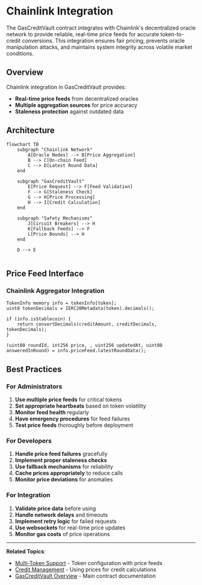 # Chainlink Integration

The GasCreditVault contract integrates with Chainlink's decentralized oracle network to provide reliable, real-time price feeds for accurate token-to-credit conversions. This integration ensures fair pricing, prevents oracle manipulation attacks, and maintains system integrity across volatile market conditions.

## Overview

Chainlink integration in GasCreditVault provides:
- **Real-time price feeds** from decentralized oracles
- **Multiple aggregation sources** for price accuracy
- **Staleness protection** against outdated data

## Architecture

```mermaid
flowchart TB
    subgraph "Chainlink Network"
        A[Oracle Nodes] --> B[Price Aggregation]
        B --> C[On-chain Feed]
        C --> D[Latest Round Data]
    end
    
    subgraph "GasCreditVault"
        E[Price Request] --> F[Feed Validation]
        F --> G[Staleness Check]
        G --> H[Price Processing]
        H --> I[Credit Calculation]
    end
    
    subgraph "Safety Mechanisms"
        J[Circuit Breakers] --> H
        K[Fallback Feeds] --> F
        L[Price Bounds] --> H
    end
    
    D --> E
    
```

## Price Feed Interface

### Chainlink Aggregator Integration

```solidity
TokenInfo memory info = tokenInfo[token];
uint8 tokenDecimals = IERC20Metadata(token).decimals();

if (info.isStablecoin) {
    return convertDecimals(creditAmount, creditDecimals, tokenDecimals);
}

(uint80 roundId, int256 price, , uint256 updatedAt, uint80 answeredInRound) = info.priceFeed.latestRoundData();
```

## Best Practices

### For Administrators

1. **Use multiple price feeds** for critical tokens
2. **Set appropriate heartbeats** based on token volatility
3. **Monitor feed health** regularly
4. **Have emergency procedures** for feed failures
5. **Test price feeds** thoroughly before deployment

### For Developers

1. **Handle price feed failures** gracefully
2. **Implement proper staleness checks**
3. **Use fallback mechanisms** for reliability
4. **Cache prices appropriately** to reduce calls
5. **Monitor price deviations** for anomalies

### For Integration

1. **Validate price data** before using
2. **Handle network delays** and timeouts
3. **Implement retry logic** for failed requests
4. **Use websockets** for real-time price updates
5. **Monitor gas costs** of price operations

---

**Related Topics**:
- [Multi-Token Support](multi-token-support.md) - Token configuration with price feeds
- [Credit Management](credit-management.md) - Using prices for credit calculations
- [GasCreditVault Overview](../gascreditvault.md) - Main contract documentation
